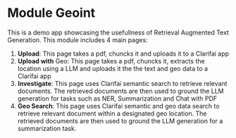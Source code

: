 # Module Geoint
This is a demo app showcasing the usefullness of Retrieval Augmented Text Generation. This module includes 4 main pages:
1. **Upload**: This page takes a pdf, chuncks it and uploads it to a Clarifai app
2. **Upload with** Geo: This page takes a pdf, chuncks it, extracts the location using a LLM and uploads it the the text and geo data to a Clarifai app
3. **Investigate**: This page uses Clarifai semantic search to retrieve relevant documents. The retrieved documents are then used to ground the LLM generation for tasks such as NER, Summarization and Chat with PDF
4. **Geo Search**: This page uses Clarifai semantic and geo data search to retrieve relevant document within a designated geo location. The retrieved documents are then used to ground the LLM generation for a summarization task.
